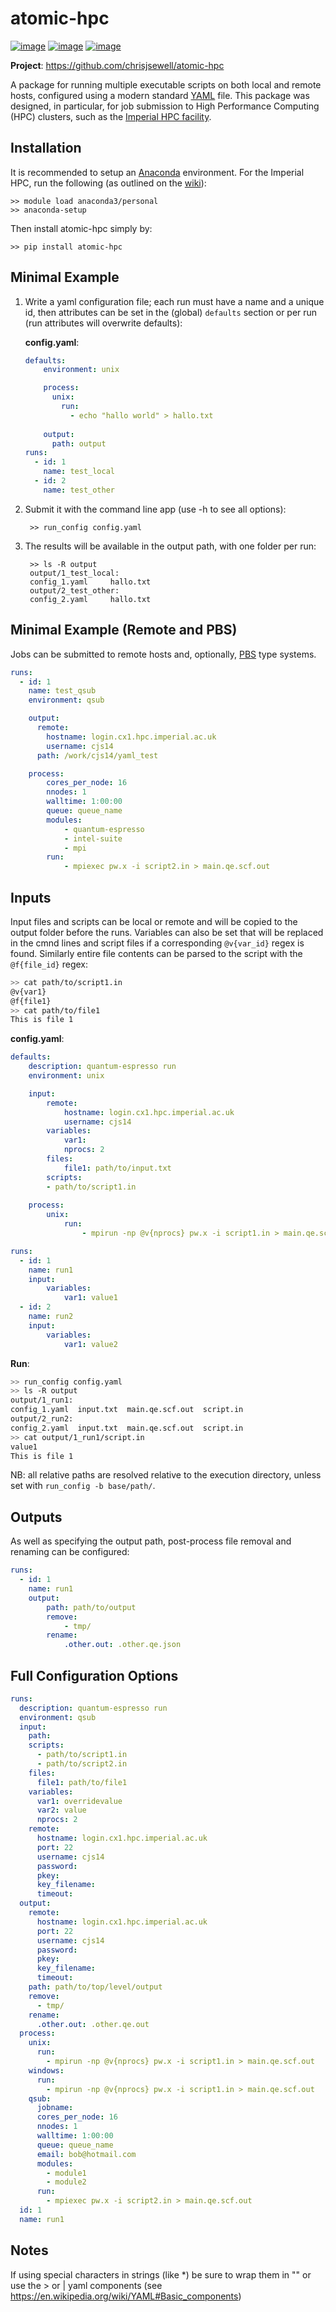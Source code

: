 atomic-hpc
==========

[![image](https://travis-ci.org/chrisjsewell/jsonextended.svg?branch=master)](https://travis-ci.org/chrisjsewell/atomic-hpc)
[![image](https://coveralls.io/repos/github/chrisjsewell/jsonextended/badge.svg?branch=master)](https://coveralls.io/github/chrisjsewell/atomic-hpc?branch=master)
[![image](https://api.codacy.com/project/badge/Grade/e0b541be3f834f12b77c712433ee64c9)](https://www.codacy.com/app/chrisj_sewell/atomic-hpc?utm_source=github.com&amp;utm_medium=referral&amp;utm_content=chrisjsewell/atomic-hpc&amp;utm_campaign=Badge_Grade)

**Project**: <https://github.com/chrisjsewell/atomic-hpc>

A package for running multiple executable scripts on both local and remote hosts, 
configured using a modern standard [YAML](https://en.wikipedia.org/wiki/YAML) file. 
This package was designed, in particular, for job submission to High Performance Computing (HPC) clusters, such as the
[Imperial HPC facility](https://www.imperial.ac.uk/admin-services/ict/self-service/research-support/hpc/).

Installation
------------

It is recommended to setup an [Anaconda](https://docs.continuum.io/anaconda/install/) environment. 
For the Imperial HPC, run the following (as outlined on the [wiki](https://wiki.imperial.ac.uk/display/HPC/Python)):

    >> module load anaconda3/personal
    >> anaconda-setup
    
Then install atomic-hpc simply by:

    >> pip install atomic-hpc

Minimal Example
---------------

1. Write a yaml configuration file; each run must have a name and a unique id, 
then attributes can be set in the (global) `defaults` section or per run (run attributes will overwrite defaults):

    **config.yaml**:
    ```yaml
    defaults:
        environment: unix
    
        process:
          unix:
            run:
              - echo "hallo world" > hallo.txt
        
        output:
          path: output
    runs:
      - id: 1
        name: test_local
      - id: 2
        name: test_other
    
    ```

2. Submit it with the command line app (use -h to see all options):

        >> run_config config.yaml
    
3. The results will be available in the output path, with one folder per run:

        >> ls -R output
        output/1_test_local:
        config_1.yaml     hallo.txt
        output/2_test_other:
        config_2.yaml     hallo.txt
    

Minimal Example (Remote and PBS)
--------------------------------

Jobs can be submitted to remote hosts and, optionally, 
[PBS](https://en.wikipedia.org/wiki/Portable_Batch_System) type systems.

```yaml
runs:
  - id: 1
    name: test_qsub
    environment: qsub

    output:
      remote:
        hostname: login.cx1.hpc.imperial.ac.uk
        username: cjs14
      path: /work/cjs14/yaml_test

    process:
        cores_per_node: 16  
        nnodes: 1     
        walltime: 1:00:00
        queue: queue_name
        modules:
            - quantum-espresso
            - intel-suite
            - mpi
        run: 
            - mpiexec pw.x -i script2.in > main.qe.scf.out  
```

Inputs
------

Input files and scripts can be local or remote and will be copied to the output folder before the runs.
Variables can also be set that will be replaced in the cmnd lines and script files if a corresponding `@v{var_id}`
regex is found. Similarly entire file contents can be parsed to the script with the `@f{file_id}` regex:

```sh
>> cat path/to/script1.in
@v{var1}
@f{file1}
>> cat path/to/file1
This is file 1
```

 **config.yaml**:
```yaml
defaults:
    description: quantum-espresso run
    environment: unix

    input:
        remote:
            hostname: login.cx1.hpc.imperial.ac.uk
            username: cjs14
        variables:
            var1:
            nprocs: 2
        files:
            file1: path/to/input.txt
        scripts:
        - path/to/script1.in
    
    process:
        unix:
            run:
                - mpirun -np @v{nprocs} pw.x -i script1.in > main.qe.scf.out

runs:
  - id: 1
    name: run1
    input:
        variables:
            var1: value1
  - id: 2
    name: run2
    input:
        variables:
            var1: value2

```

**Run**:
```sh
>> run_config config.yaml
>> ls -R output
output/1_run1:
config_1.yaml  input.txt  main.qe.scf.out  script.in
output/2_run2:
config_2.yaml  input.txt  main.qe.scf.out  script.in
>> cat output/1_run1/script.in
value1
This is file 1
```

NB: all relative paths are resolved relative to the execution directory, unless set with `run_config -b base/path/`.

Outputs
-------

As well as specifying the output path, post-process file removal and renaming can be configured:

```yaml
runs:
  - id: 1
    name: run1
    output:
        path: path/to/output
        remove:
            - tmp/
        rename:
            .other.out: .other.qe.json
```

Full Configuration Options
--------------------------

```yaml
runs:
  description: quantum-espresso run
  environment: qsub
  input:
    path:
    scripts:
      - path/to/script1.in
      - path/to/script2.in
    files:
      file1: path/to/file1
    variables:
      var1: overridevalue
      var2: value
      nprocs: 2
    remote:
      hostname: login.cx1.hpc.imperial.ac.uk
      port: 22
      username: cjs14
      password:
      pkey:
      key_filename:
      timeout:
  output:
    remote:
      hostname: login.cx1.hpc.imperial.ac.uk
      port: 22
      username: cjs14
      password:
      pkey:
      key_filename:
      timeout:
    path: path/to/top/level/output
    remove:
      - tmp/
    rename:
      .other.out: .other.qe.out
  process:
    unix:
      run:
        - mpirun -np @v{nprocs} pw.x -i script1.in > main.qe.scf.out
    windows:
      run:
        - mpirun -np @v{nprocs} pw.x -i script1.in > main.qe.scf.out
    qsub:
      jobname:
      cores_per_node: 16
      nnodes: 1
      walltime: 1:00:00
      queue: queue_name
      email: bob@hotmail.com
      modules:
        - module1
        - module2
      run:
        - mpiexec pw.x -i script2.in > main.qe.scf.out
  id: 1
  name: run1
```

Notes
-----

If using special characters in strings (like \*) be sure to wrap them in "" or use the > or | yaml components 
(see https://en.wikipedia.org/wiki/YAML#Basic_components)
